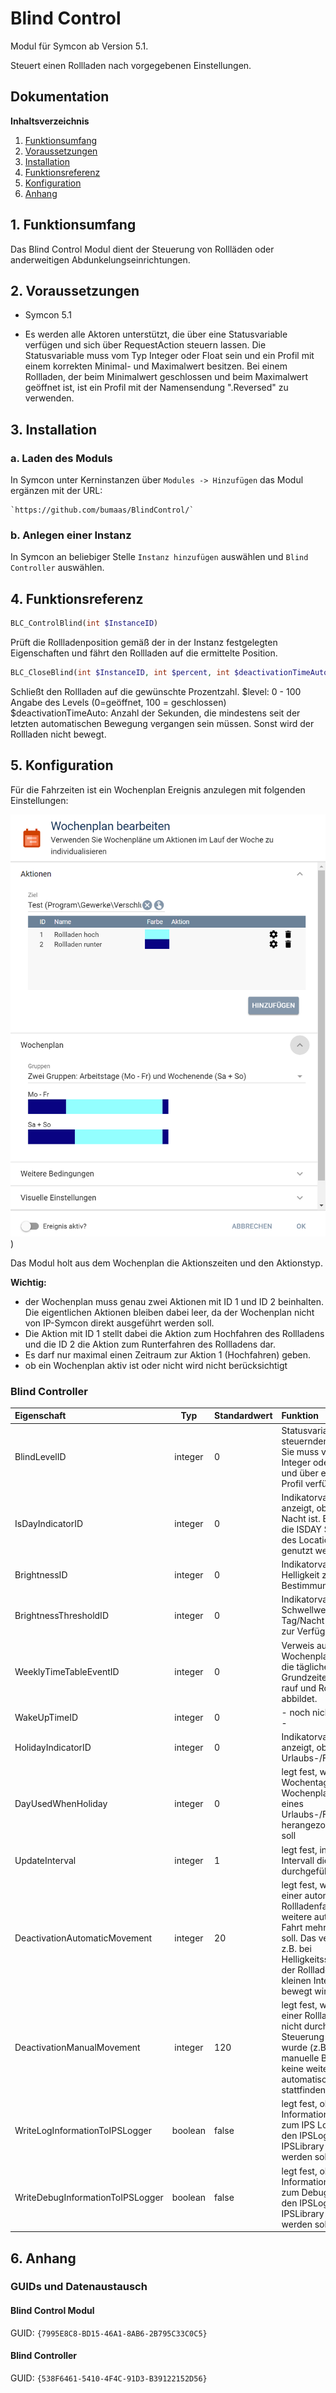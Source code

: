 # Blind Control

Modul für Symcon ab Version 5.1.

Steuert einen Rollladen nach vorgegebenen Einstellungen.

## Dokumentation

**Inhaltsverzeichnis**

1. [Funktionsumfang](#1-funktionsumfang)  
2. [Voraussetzungen](#2-voraussetzungen)  
3. [Installation](#3-installation)  
4. [Funktionsreferenz](#4-funktionsreferenz)
5. [Konfiguration](#5-konfiguration)  
6. [Anhang](#6-anhang)  

## 1. Funktionsumfang

Das Blind Control Modul dient der Steuerung von Rollläden oder anderweitigen Abdunkelungseinrichtungen.




## 2. Voraussetzungen

 - Symcon 5.1
 
 - Es werden alle Aktoren unterstützt, die über eine Statusvariable verfügen und sich über RequestAction steuern lassen.
Die Statusvariable muss vom Typ Integer oder Float sein und ein Profil mit einem korrekten Minimal- und Maximalwert besitzen. Bei einem Rollladen, der beim Minimalwert 
geschlossen und beim Maximalwert geöffnet ist, ist ein Profil mit der Namensendung ".Reversed" zu verwenden.  

## 3. Installation

### a. Laden des Moduls

In Symcon unter Kerninstanzen über `Modules -> Hinzufügen` das Modul ergänzen mit der URL:
	
    `https://github.com/bumaas/BlindControl/`  

### b. Anlegen einer Instanz

In Symcon an beliebiger Stelle `Instanz hinzufügen` auswählen und `Blind Controller` auswählen.
	

## 4. Funktionsreferenz

```php
BLC_ControlBlind(int $InstanceID)
```
Prüft die Rollladenposition gemäß der in der Instanz festgelegten Eigenschaften und fährt den Rollladen auf die ermittelte Position.

```php
BLC_CloseBlind(int $InstanceID, int $percent, int $deactivationTimeAuto): bool
```
Schließt den Rollladen auf die gewünschte Prozentzahl.
$level: 0 - 100
Angabe des Levels (0=geöffnet, 100 = geschlossen)
$deactivationTimeAuto: Anzahl der Sekunden, die mindestens seit der letzten automatischen Bewegung vergangen sein müssen. Sonst wird der Rollladen nicht bewegt.


## 5. Konfiguration

Für die Fahrzeiten ist ein Wochenplan Ereignis anzulegen mit folgenden Einstellungen:
 
![image](docs/Wochenplan.PNG))

Das Modul holt aus dem Wochenplan die Aktionszeiten und den Aktionstyp.

**Wichtig:** 
- der Wochenplan muss genau zwei Aktionen mit ID 1 und ID 2 beinhalten. Die eigentlichen Aktionen bleiben dabei leer, da der Wochenplan nicht von IP-Symcon direkt ausgeführt werden soll.
- Die Aktion mit ID 1 stellt dabei die Aktion zum Hochfahren des Rollladens und die ID 2 die Aktion zum Runterfahren des Rollladens dar.
- Es darf nur maximal einen Zeitraum zur Aktion 1 (Hochfahren) geben.
- ob ein Wochenplan aktiv ist oder nicht wird nicht berücksichtigt 

### Blind Controller

| Eigenschaft | Typ     | Standardwert            | Funktion                                  |
| :--------- | :-----: | :------------------------| :--------------------------------------- |
| BlindLevelID               | integer | 0 | Statusvariable, des zu steuernden Rollladens. Sie muss vom Typ Integer oder Float sein und über ein korrektes Profil verfügen. |
| IsDayIndicatorID           | integer | 0 | Indikatorvariable, die den anzeigt, ob es Tag oder Nacht ist. Es kann z.B. die ISDAY Statusvariable des Location Controls genutzt werden.
| BrightnessID               | integer | 0 | Indikatorvariable, die die Helligkeit zur Tag/Nacht Bestimmung abbildet.  |
| BrightnessThresholdID      | integer | 0 | Indikatorvariable, die den Schwellwert zur Tag/Nacht Bestimmung zur Verfügung stellt |
| WeeklyTimeTableEventID     | integer | 0 | Verweis auf ein Wochenplanevent, dass die täglichen Grundzeiten für Rollladen rauf und Rollladen runter abbildet.       |                  |
| WakeUpTimeID               | integer | 0 | - noch nicht unterstützt -|
| HolidayIndicatorID         | integer | 0 | Indikatorvariable, die anzeigt, ob ein Urlaubs-/Feiertag anliegt|
| DayUsedWhenHoliday         | integer | 0 | legt fest, welcher Wochentag des Wochenplans im Fall eines Urlaubs-/Feiertages herangezogen werden soll|
| UpdateInterval             | integer | 1 | legt fest, in welchem Intervall die Steuerung durchgeführt wird |
| DeactivationAutomaticMovement | integer | 20| legt fest, wie lange nach einer automatischen Rollladenfahrt keine weitere automatische Fahrt mehr stattfinden soll. Das verhindert, dass z.B. bei Helligkeitsschwankungen der Rollladen in zu kleinen Intervallen bewegt wird.|
| DeactivationManualMovement | integer | 120  | legt fest, wie lange nach einer Rollladenfahrt, die nicht durch diese Steuerung veranlasst wurde (z.B. nach einer manuelle Betätigung) keine weitere automatische Fahrt mehr stattfinden soll.|
| WriteLogInformationToIPSLogger | boolean | false  | legt fest, ob die Log Informationen zusätzlich zum IPS Logfile auch an den IPSLogger der IPSLibrary übergeben werden sollen|
| WriteDebugInformationToIPSLogger | boolean | false  | legt fest, ob die Debug Informationen zusätzlich zum Debugger auch an den IPSLogger der IPSLibrary übergeben werden sollen|

## 6. Anhang

###  GUIDs und Datenaustausch

#### Blind Control Modul

GUID: `{7995E8C8-BD15-46A1-8AB6-2B795C33C0C5}` 

#### Blind Controller

GUID: `{538F6461-5410-4F4C-91D3-B39122152D56}` 



